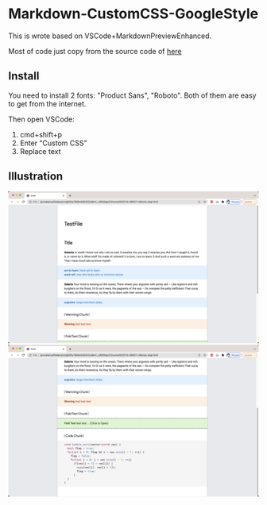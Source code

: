 # Markdown-CustomCSS-GoogleStyle

This is wrote based on VSCode+MarkdownPreviewEnhanced.

Most of code just copy from the source code of [here](https://developers.google.com/protocol-buffers)

## Install

You need to install 2 fonts: "Product Sans", "Roboto".
Both of them are easy to get from the internet.

Then open VSCode:
1. cmd+shift+p
2. Enter "Custom CSS"
3. Replace text

## Illustration
![pic1](./pic1.png)
![pic2](./pic2.png)
